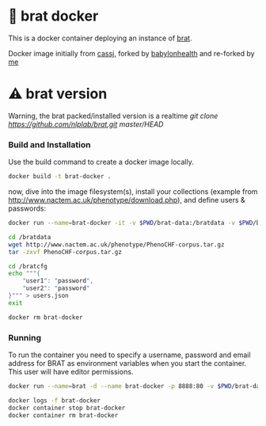 # :hatching_chick: brat docker

This is a docker container deploying an instance of [brat](http://brat.nlplab.org/).

Docker image initially from [cassj](https://github.com/cassj/brat-docker), forked by [babylonhealth](https://github.com/babylonhealth/brat-docker) and re-forked by [me](https://github.com/fliot/brat-docker)

# :warning: brat version
Warning, the brat packed/installed version is a realtime *git clone https://github.com/nlplab/brat.git master/HEAD*

### Build and Installation

Use the build command to create a docker image locally.
```bash
docker build -t brat-docker .
```

now, dive into the image filesystem(s), install your collections (example from http://www.nactem.ac.uk/phenotype/download.php), and define users & passwords:
```bash
docker run --name=brat-docker -it -v $PWD/brat-data:/bratdata -v $PWD/brat-cfg:/bratcfg brat-docker /bin/bash

cd /bratdata
wget http://www.nactem.ac.uk/phenotype/PhenoCHF-corpus.tar.gz
tar -zxvf PhenoCHF-corpus.tar.gz

cd /bratcfg
echo """{
    "user1": "password",
    "user2": "password"
}""" > users.json
exit

docker rm brat-docker
```

### Running

To run the container you need to specify a username, password and email address for BRAT as environment variables when you start the container. This user will have editor permissions.
```bash
docker run --name=brat -d --name brat-docker -p 8888:80 -v $PWD/brat-data:/bratdata -v $PWD/brat-cfg:/bratcfg -e BRAT_USERNAME=brat -e BRAT_PASSWORD=brat -e BRAT_EMAIL=brat@example.com brat-docker

docker logs -f brat-docker
docker container stop brat-docker
docker container rm brat-docker
```
